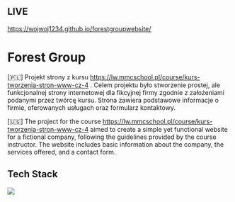 
## LIVE

https://wojwoj1234.github.io/forestgroupwebsite/
# Forest Group

[🇵🇱] Projekt strony z kursu https://lw.mmcschool.pl/course/kurs-tworzenia-stron-www-cz-4 .  Celem projektu było stworzenie prostej, ale funkcjonalnej strony internetowej dla fikcyjnej firmy zgodnie z założeniami podanymi przez twórcę kursu. Strona zawiera podstawowe informacje o firmie, oferowanych usługach oraz formularz kontaktowy.

[🇺🇸] The project for the course https://lw.mmcschool.pl/course/kurs-tworzenia-stron-www-cz-4 aimed to create a simple yet functional website for a fictional company, following the guidelines provided by the course instructor. The website includes basic information about the company, the services offered, and a contact form.


## Tech Stack

[![](https://skillicons.dev/icons?i=js,html,css,gulp,npm)](https://skillicons.dev)

